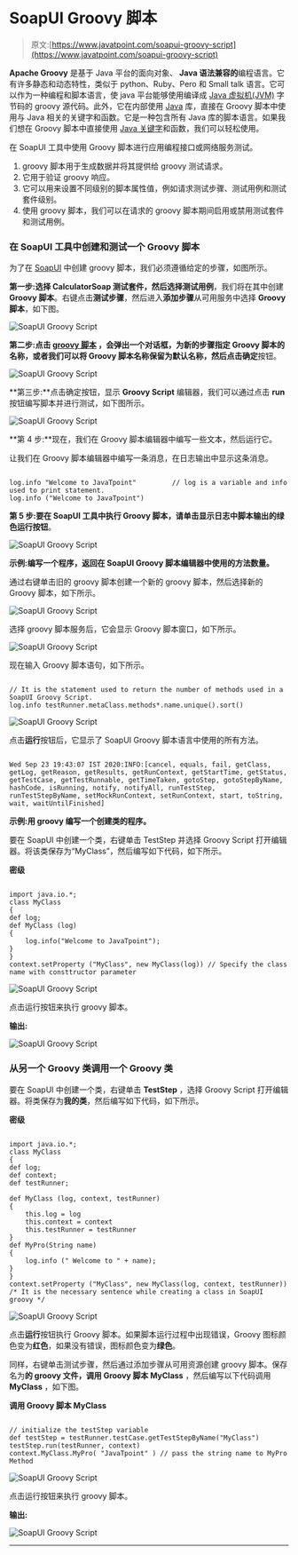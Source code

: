 # SoapUI Groovy 脚本

> 原文:[https://www.javatpoint.com/soapui-groovy-script](https://www.javatpoint.com/soapui-groovy-script)

**Apache Groovy** 是基于 Java 平台的面向对象、 **Java 语法兼容的**编程语言。它有许多静态和动态特性，类似于 python、Ruby、Pero 和 Small talk 语言。它可以作为一种编程和脚本语言，使 java 平台能够使用编译成 [Java 虚拟机(JVM)](https://www.javatpoint.com/jvm-java-virtual-machine) 字节码的 groovy 源代码。此外，它在内部使用 [Java](https://www.javatpoint.com/java-tutorial) 库，直接在 Groovy 脚本中使用与 Java 相关的关键字和函数。它是一种包含所有 Java 库的脚本语言。如果我们想在 Groovy 脚本中直接使用 [Java 关键字](https://www.javatpoint.com/java-keywords)和函数，我们可以轻松使用。

在 SoapUI 工具中使用 Groovy 脚本进行应用编程接口或网络服务测试。

1.  groovy 脚本用于生成数据并将其提供给 groovy 测试请求。
2.  它用于验证 groovy 响应。
3.  它可以用来设置不同级别的脚本属性值，例如请求测试步骤、测试用例和测试套件级别。
4.  使用 groovy 脚本，我们可以在请求的 groovy 脚本期间启用或禁用测试套件和测试用例。

### 在 SoapUI 工具中创建和测试一个 Groovy 脚本

为了在 [SoapUI](https://www.javatpoint.com/soapui) 中创建 groovy 脚本，我们必须遵循给定的步骤，如图所示。

**第一步:**选择 **CalculatorSoap 测试套件**，然后选择**测试用例**，我们将在其中创建 **Groovy 脚本**。右键点击**测试步骤**，然后进入**添加步骤**从可用服务中选择 **Groovy 脚本**，如下图。

![SoapUI Groovy Script](../Images/5d88be8f9da588e547ede7677b9581ac.png)

**第二步:**点击 [**groovy 脚本**](https://www.javatpoint.com/groovy) ，会弹出一个对话框，为新的步骤指定 Groovy 脚本的名称，或者我们可以将 Groovy 脚本名称保留为默认名称，然后点击**确定**按钮。

![SoapUI Groovy Script](../Images/a7a8e8c6d95b0f0446666f12e7b47548.png)

**第三步:**点击确定按钮，显示 **Groovy Script** 编辑器，我们可以通过点击 **run** 按钮编写脚本并进行测试，如下图所示。

![SoapUI Groovy Script](../Images/807fb26215d3ff7fee9f44127920a1b5.png)

**第 4 步:**现在，我们在 Groovy 脚本编辑器中编写一些文本，然后运行它。

让我们在 Groovy 脚本编辑器中编写一条消息，在日志输出中显示这条消息。

```

log.info "Welcome to JavaTpoint"         // log is a variable and info used to print statement.
log.info ("Welcome to JavaTpoint")

```

**第 5 步:**要在 SoapUI 工具中执行 Groovy 脚本，请单击显示日志中脚本输出的**绿色运行按钮**。

![SoapUI Groovy Script](../Images/5f768efab6a409c0dda39350043d42c9.png)

**示例:编写一个程序，返回在 SoapUI Groovy 脚本编辑器中使用的方法数量。**

通过右键单击旧的 groovy 脚本创建一个新的 groovy 脚本，然后选择新的 Groovy 脚本，如下所示。

![SoapUI Groovy Script](../Images/aca389877277ca371eb6f5e9b71c79b9.png)

选择 groovy 脚本服务后，它会显示 Groovy 脚本窗口，如下所示。

![SoapUI Groovy Script](../Images/fa9563d4902ec93073a86e2ee3696f28.png)

现在输入 Groovy 脚本语句，如下所示。

```

// It is the statement used to return the number of methods used in a SoapUI Groovy Script.
log.info testRunner.metaClass.methods*.name.unique().sort()

```

![SoapUI Groovy Script](../Images/ea49f21a9818a2bd03acd5ca5ed70b44.png)

点击**运行**按钮后，它显示了 SoapUI Groovy 脚本语言中使用的所有方法。

```

Wed Sep 23 19:43:07 IST 2020:INFO:[cancel, equals, fail, getClass, getLog, getReason, getResults, getRunContext, getStartTime, getStatus, getTestCase, getTestRunnable, getTimeTaken, gotoStep, gotoStepByName, hashCode, isRunning, notify, notifyAll, runTestStep, runTestStepByName, setMockRunContext, setRunContext, start, toString, wait, waitUntilFinished]

```

**示例:用 groovy 编写一个创建类的程序。**

要在 SoapUI 中创建一个类，右键单击 TestStep 并选择 Groovy Script 打开编辑器。将该类保存为“MyClass”，然后编写如下代码，如下所示。

**密级**

```

import java.io.*;
class MyClass
{
def log;
def MyClass (log)
{
	log.info("Welcome to JavaTpoint");
}
}
context.setProperty ("MyClass", new MyClass(log)) // Specify the class name with consttructor parameter

```

![SoapUI Groovy Script](../Images/f12f960647d6954fe670473b9283fc52.png)

点击运行按钮来执行 groovy 脚本。

**输出:**

![SoapUI Groovy Script](../Images/a6eb8e53767a451861997630b23b417e.png)

### 从另一个 Groovy 类调用一个 Groovy 类

要在 SoapUI 中创建一个类，右键单击 **TestStep** ，选择 Groovy Script 打开编辑器。将类保存为**我的类**，然后编写如下代码，如下所示。

**密级**

```

import java.io.*;
class MyClass
{
def log;
def context;
def testRunner;

def MyClass (log, context, testRunner)
{
	this.log = log
	this.context = context
	this.testRunner = testRunner
}
def MyPro(String name)
{
	log.info (" Welcome to " + name);
}
}
context.setProperty ("MyClass", new MyClass(log, context, testRunner))  /* It is the necessary sentence while creating a class in SoapUI groovy */

```

![SoapUI Groovy Script](../Images/9ff6d3c329c9556e6031bd034a7e5584.png)

点击**运行**按钮执行 Groovy 脚本。如果脚本运行过程中出现错误，Groovy 图标颜色变为**红色**，如果没有错误，图标颜色变为**绿色**。

同样，右键单击测试步骤，然后通过添加步骤从可用资源创建 groovy 脚本。保存名为**的 groovy 文件，调用 Groovy 脚本 MyClass** ，然后编写以下代码调用 **MyClass** ，如下图。

**调用 Groovy 脚本 MyClass**

```

// initialize the testStep variable
def testStep = testRunner.testCase.getTestStepByName("MyClass")
testStep.run(testRunner, context)  
context.MyClass.MyPro( "JavaTpoint" ) // pass the string name to MyPro Method

```

![SoapUI Groovy Script](../Images/53e2bb30e5b1306b140b0a39869188f5.png)

点击运行按钮来执行 groovy 脚本。

**输出:**

![SoapUI Groovy Script](../Images/023b706c576acbeec42eafb55352e9b4.png)

* * *